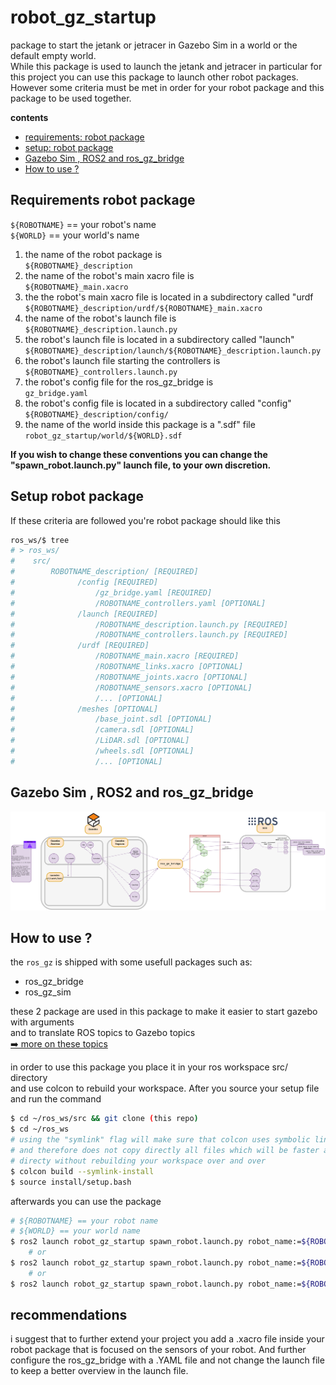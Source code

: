 # robot_gz_startup
package to start the jetank or jetracer in Gazebo Sim in a world or the default empty world. \
While this package is used to launch the jetank and jetracer in particular for this project you can use this package to launch other robot packages. \
However some criteria must be met in order for your robot package and this package to be used together.

**contents**
<ul>
  <li><a href="#requirements-robot-package">requirements: robot package</a></li>
  <li><a href="#setup-robot-package">setup: robot package</a></li>
  <li><a href="#gazebo-sim--ros2-and-ros_gz_bridge">Gazebo Sim , ROS2 and ros_gz_bridge</a></li>
  <li><a href="#how-to-use-">How to use ?</a></li>
</ul>

## Requirements robot package 
`${ROBOTNAME}` == your robot's name \
`${WORLD}` == your world's name 
  1. the name of the robot package is\
     ```${ROBOTNAME}_description```
  1. the name of the robot's main xacro file is\
     ```${ROBOTNAME}_main.xacro```
  1. the the robot's main xacro file is located in a subdirectory called "urdf\
     ```${ROBOTNAME}_description/urdf/${ROBOTNAME}_main.xacro```
  1. the name of the robot's launch file is\
     ```${ROBOTNAME}_description.launch.py```
  1. the robot's launch file is located in a subdirectory called "launch"\
     ```${ROBOTNAME}_description/launch/${ROBOTNAME}_description.launch.py```
  1. the robot's launch file starting the controllers is\
     ```${ROBOTNAME}_controllers.launch.py```
  1. the robot's config file for the ros_gz_bridge is\
     ```gz_bridge.yaml```
  1. the robot's config file is located in a subdirectory called "config"\
     ```${ROBOTNAME}_description/config/```
  1. the name of the world inside this package is a ".sdf" file\
     ```robot_gz_startup/world/${WORLD}.sdf```

**If you wish to change these conventions you can change the "spawn_robot.launch.py" launch file, to your own discretion.**

## Setup robot package
If these criteria are followed you're robot package should like this
```sh
ros_ws/$ tree
# > ros_ws/
#    src/
#        ROBOTNAME_description/ [REQUIRED]
#              /config [REQUIRED]
#                  /gz_bridge.yaml [REQUIRED]
#                  /ROBOTNAME_controllers.yaml [OPTIONAL]
#              /launch [REQUIRED]
#                  /ROBOTNAME_description.launch.py [REQUIRED]
#                  /ROBOTNAME_controllers.launch.py [REQUIRED]
#              /urdf [REQUIRED]
#                  /ROBOTNAME_main.xacro [REQUIRED]
#                  /ROBOTNAME_links.xacro [OPTIONAL]
#                  /ROBOTNAME_joints.xacro [OPTIONAL]
#                  /ROBOTNAME_sensors.xacro [OPTIONAL]
#                  /... [OPTIONAL]
#              /meshes [OPTIONAL]
#                  /base_joint.sdl [OPTIONAL]
#                  /camera.sdl [OPTIONAL]
#                  /LiDAR.sdl [OPTIONAL]
#                  /wheels.sdl [OPTIONAL]
#                  /... [OPTIONAL]
```
## Gazebo Sim , ROS2 and ros_gz_bridge 
![DDS Gazebo and ROS schema](./assets/DDS_and_ROS2_and_Gazebo_Sim.svg)

## How to use ?

the `ros_gz` is shipped with some usefull packages such as:
  - ros_gz_bridge
  - ros_gz_sim

these 2 package are used in this package to make it easier to start gazebo with arguments \
and to translate ROS topics to Gazebo topics \
[➡️ more on these topics](https://docs.ros.org/en/jazzy/p/ros_gz_bridge/)

in order to use this package you place it in your ros workspace src/ directory \
and use colcon to rebuild your workspace. After you source your setup file and run the command

```sh
$ cd ~/ros_ws/src && git clone (this repo)
$ cd ~/ros_ws
# using the "symlink" flag will make sure that colcon uses symbolic links to your package
# and therefore does not copy directly all files which will be faster and enabled you to modify your files
# directy without rebuilding your workspace over and over  
$ colcon build --symlink-install
$ source install/setup.bash
```
afterwards you can use the package
```sh
# ${ROBOTNAME} == your robot name
# ${WORLD} == your world name
$ ros2 launch robot_gz_startup spawn_robot.launch.py robot_name:=${ROBOTNAME}
    # or
$ ros2 launch robot_gz_startup spawn_robot.launch.py robot_name:=${ROBOTNAME} world_name:=${WORLD}
    # or
$ ros2 launch robot_gz_startup spawn_robot.launch.py robot_name:=${ROBOTNAME} gz_server_only:={true/false}
```

## recommendations
i suggest that to further extend your project you add a .xacro file inside your robot package that is focused on 
the sensors of your robot. And further configure the ros_gz_bridge with a .YAML file and not change the launch file 
to keep a better overview in the launch file.



